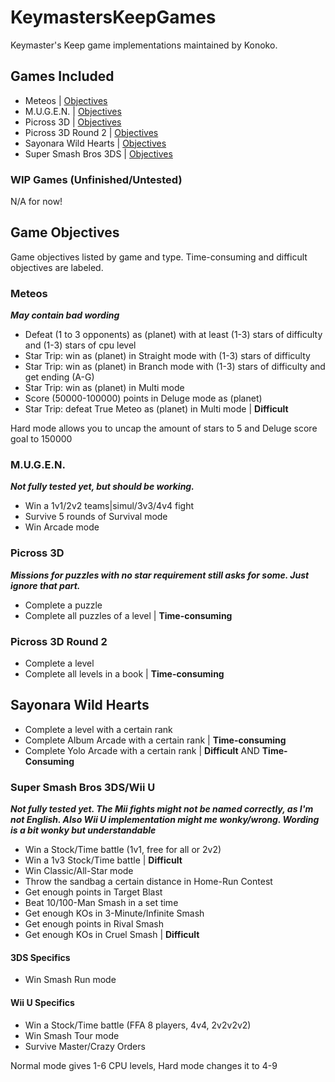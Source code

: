 # KeymastersKeepGames
Keymaster's Keep game implementations maintained by Konoko.


## Games Included
- Meteos | [Objectives](#meteos)
- M.U.G.E.N. | [Objectives](#mugen)
- Picross 3D | [Objectives](#picross-3d)
- Picross 3D Round 2 | [Objectives](#picross-3d-round-2)
- Sayonara Wild Hearts | [Objectives](#sayonara-wild-hearts)
- Super Smash Bros 3DS | [Objectives](#super-smash-bros-3dswii-u)


### WIP Games (Unfinished/Untested)
N/A for now!

## Game Objectives
Game objectives listed by game and type. Time-consuming and difficult objectives are labeled.

### Meteos
***May contain bad wording***
- Defeat (1 to 3 opponents) as (planet) with at least (1-3) stars of difficulty and (1-3) stars of cpu level
- Star Trip: win as (planet) in Straight mode with (1-3) stars of difficulty
- Star Trip: win as (planet) in Branch mode with (1-3) stars of difficulty and get ending (A-G)
- Star Trip: win as (planet) in Multi mode
- Score (50000-100000) points in Deluge mode as (planet)
- Star Trip: defeat True Meteo as (planet) in Multi mode | **Difficult**

Hard mode allows you to uncap the amount of stars to 5 and Deluge score goal to 150000

### M.U.G.E.N.
***Not fully tested yet, but should be working.***
- Win a 1v1/2v2 teams|simul/3v3/4v4 fight
- Survive 5 rounds of Survival mode
- Win Arcade mode

### Picross 3D
***Missions for puzzles with no star requirement still asks for some. Just ignore that part.***
- Complete a puzzle
- Complete all puzzles of a level | **Time-consuming**

### Picross 3D Round 2
- Complete a level
- Complete all levels in a book | **Time-consuming**

## Sayonara Wild Hearts
- Complete a level with a certain rank
- Complete Album Arcade with a certain rank | **Time-consuming**
- Complete Yolo Arcade with a certain rank | **Difficult** AND **Time-Consuming**

### Super Smash Bros 3DS/Wii U
***Not fully tested yet. The Mii fights might not be named correctly, as I'm not English. Also Wii U implementation might me wonky/wrong. Wording is a bit wonky but understandable***
- Win a Stock/Time battle (1v1, free for all or 2v2)
- Win a 1v3 Stock/Time battle | **Difficult**
- Win Classic/All-Star mode
- Throw the sandbag a certain distance in Home-Run Contest
- Get enough points in Target Blast
- Beat 10/100-Man Smash in a set time
- Get enough KOs in 3-Minute/Infinite Smash
- Get enough points in Rival Smash
- Get enough KOs in Cruel Smash | **Difficult**

#### 3DS Specifics
- Win Smash Run mode

#### Wii U Specifics
- Win a Stock/Time battle (FFA 8 players, 4v4, 2v2v2v2)
- Win Smash Tour mode
- Survive Master/Crazy Orders

Normal mode gives 1-6 CPU levels, Hard mode changes it to 4-9
